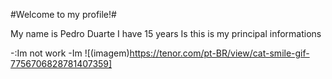 #Welcome to my profile!#

My name is Pedro Duarte
I have 15 years 
Is this is my principal informations

-:Im not work
-Im
![(imagem)https://tenor.com/pt-BR/view/cat-smile-gif-7756706828781407359]
